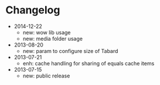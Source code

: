 # Changelog

- 2014-12-22 
  - new: wow lib usage
  - new: media folder usage
- 2013-08-20 
  - new: param to configure size of Tabard
- 2013-07-21 
  - enh: cache handling for sharing of equals cache items
- 2013-07-15 
    - new: public release

